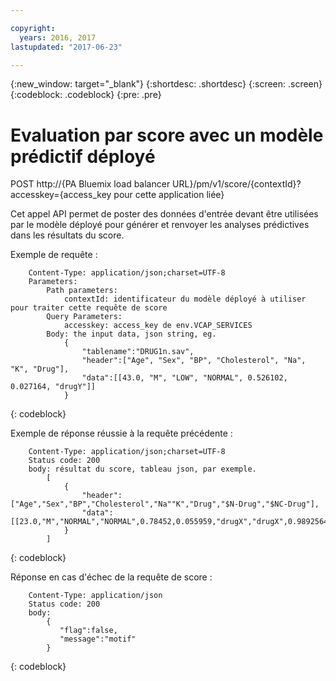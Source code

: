 ```yaml
---

copyright:
  years: 2016, 2017
lastupdated: "2017-06-23"

---
```


{:new_window: target="_blank"}
{:shortdesc: .shortdesc}
{:screen: .screen}
{:codeblock: .codeblock}
{:pre: .pre}

# Evaluation par score avec un modèle prédictif déployé


POST http://{PA Bluemix load balancer
URL}/pm/v1/score/{contextId}?accesskey={access_key pour cette application liée}

Cet appel API permet de poster des données d'entrée devant être utilisées par le modèle déployé pour générer et renvoyer les analyses prédictives dans les résultats du score.

Exemple de requête :

```
    Content-Type: application/json;charset=UTF-8
    Parameters:
        Path parameters:
            contextId: identificateur du modèle déployé à utiliser pour traiter cette requête de score
        Query Parameters:
            accesskey: access_key de env.VCAP_SERVICES
        Body: the input data, json string, eg.
            {
                "tablename":"DRUG1n.sav",
                "header":["Age", "Sex", "BP", "Cholesterol", "Na", "K", "Drug"],
                "data":[[43.0, "M", "LOW", "NORMAL", 0.526102, 0.027164, "drugY"]]
            }   
```
{: codeblock}

Exemple de réponse réussie à la requête précédente :

```
    Content-Type: application/json;charset=UTF-8
    Status code: 200
    body: résultat du score, tableau json, par exemple.
        [
            {
                "header":["Age","Sex","BP","Cholesterol","Na""K","Drug","$N-Drug","$NC-Drug"],
                "data":[[23.0,"M","NORMAL","NORMAL",0.78452,0.055959,"drugX","drugX",0.9892564426956728]]
            }
        ]
```
{: codeblock}

Réponse en cas d'échec de la requête de score :

```
    Content-Type: application/json
    Status code: 200
    body:
        {
           "flag":false,
           "message":"motif"
        }  
```
{: codeblock}
